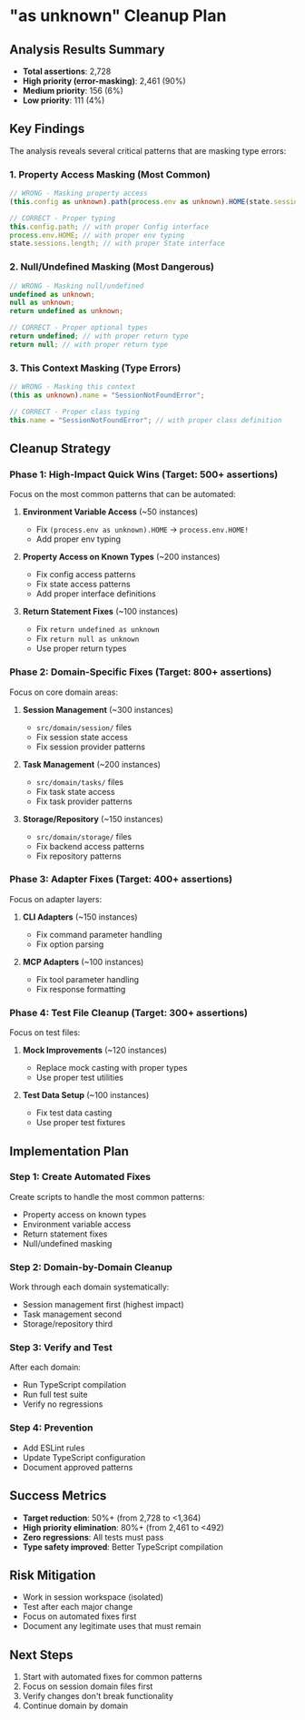 # "as unknown" Cleanup Plan

## Analysis Results Summary

- **Total assertions**: 2,728
- **High priority (error-masking)**: 2,461 (90%)
- **Medium priority**: 156 (6%)
- **Low priority**: 111 (4%)

## Key Findings

The analysis reveals several critical patterns that are masking type errors:

### 1. Property Access Masking (Most Common)

```typescript
// WRONG - Masking property access
(this.config as unknown).path(process.env as unknown).HOME(state.sessions as unknown).length;

// CORRECT - Proper typing
this.config.path; // with proper Config interface
process.env.HOME; // with proper env typing
state.sessions.length; // with proper State interface
```

### 2. Null/Undefined Masking (Most Dangerous)

```typescript
// WRONG - Masking null/undefined
undefined as unknown;
null as unknown;
return undefined as unknown;

// CORRECT - Proper optional types
return undefined; // with proper return type
return null; // with proper return type
```

### 3. This Context Masking (Type Errors)

```typescript
// WRONG - Masking this context
(this as unknown).name = "SessionNotFoundError";

// CORRECT - Proper class typing
this.name = "SessionNotFoundError"; // with proper class definition
```

## Cleanup Strategy

### Phase 1: High-Impact Quick Wins (Target: 500+ assertions)

Focus on the most common patterns that can be automated:

1. **Environment Variable Access** (~50 instances)

   - Fix `(process.env as unknown).HOME` → `process.env.HOME!`
   - Add proper env typing

2. **Property Access on Known Types** (~200 instances)

   - Fix config access patterns
   - Fix state access patterns
   - Add proper interface definitions

3. **Return Statement Fixes** (~100 instances)
   - Fix `return undefined as unknown`
   - Fix `return null as unknown`
   - Use proper return types

### Phase 2: Domain-Specific Fixes (Target: 800+ assertions)

Focus on core domain areas:

1. **Session Management** (~300 instances)

   - `src/domain/session/` files
   - Fix session state access
   - Fix session provider patterns

2. **Task Management** (~200 instances)

   - `src/domain/tasks/` files
   - Fix task state access
   - Fix task provider patterns

3. **Storage/Repository** (~150 instances)
   - `src/domain/storage/` files
   - Fix backend access patterns
   - Fix repository patterns

### Phase 3: Adapter Fixes (Target: 400+ assertions)

Focus on adapter layers:

1. **CLI Adapters** (~150 instances)

   - Fix command parameter handling
   - Fix option parsing

2. **MCP Adapters** (~100 instances)
   - Fix tool parameter handling
   - Fix response formatting

### Phase 4: Test File Cleanup (Target: 300+ assertions)

Focus on test files:

1. **Mock Improvements** (~120 instances)

   - Replace mock casting with proper types
   - Use proper test utilities

2. **Test Data Setup** (~100 instances)
   - Fix test data casting
   - Use proper test fixtures

## Implementation Plan

### Step 1: Create Automated Fixes

Create scripts to handle the most common patterns:

- Property access on known types
- Environment variable access
- Return statement fixes
- Null/undefined masking

### Step 2: Domain-by-Domain Cleanup

Work through each domain systematically:

- Session management first (highest impact)
- Task management second
- Storage/repository third

### Step 3: Verify and Test

After each domain:

- Run TypeScript compilation
- Run full test suite
- Verify no regressions

### Step 4: Prevention

- Add ESLint rules
- Update TypeScript configuration
- Document approved patterns

## Success Metrics

- **Target reduction**: 50%+ (from 2,728 to <1,364)
- **High priority elimination**: 80%+ (from 2,461 to <492)
- **Zero regressions**: All tests must pass
- **Type safety improved**: Better TypeScript compilation

## Risk Mitigation

- Work in session workspace (isolated)
- Test after each major change
- Focus on automated fixes first
- Document any legitimate uses that must remain

## Next Steps

1. Start with automated fixes for common patterns
2. Focus on session domain files first
3. Verify changes don't break functionality
4. Continue domain by domain
